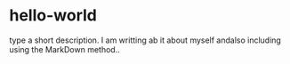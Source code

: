 # hello-world
type a short description.
I am writting ab it about myself andalso including using the MarkDown method.. 
